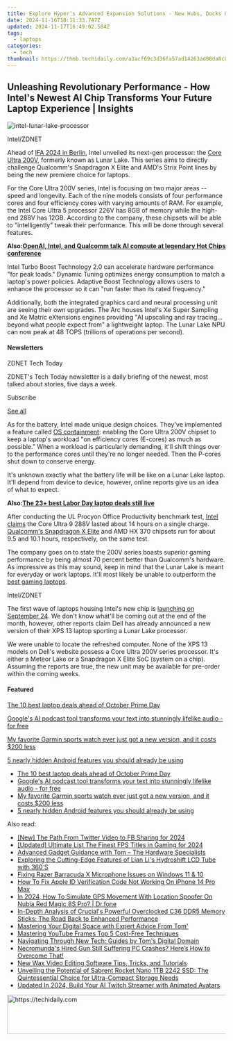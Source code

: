 ```yaml
---
title: Explore Hyper's Advanced Expansion Solutions - New Hubs, Docks & SSD Enclosures Elevating Your Laptop Experience | ZDNET Insights
date: 2024-11-16T18:11:33.747Z
updated: 2024-11-17T16:49:02.584Z
tags:
  - laptops
categories:
  - tech
thumbnail: https://thmb.techidaily.com/a3acf69c3d36fa57ad14263ad88da8c8eaf18e40a1badf8ad19a8dbcc0ab15b1.jpg
---
```


## Unleashing Revolutionary Performance - How Intel's Newest AI Chip Transforms Your Future Laptop Experience | Insights

![intel-lunar-lake-processor](https://www.zdnet.com/a/img/resize/ac1f9cb5d24c90bbea354b6a2c85b67adf65ce9f/2024/09/03/9e7622dc-1c1b-4820-bd2f-13d68219397e/intel-lunar-lake-processor.jpg?auto=webp&width=1280)

Intel/ZDNET

Ahead of [IFA 2024 in Berlin](https://www.ifa-berlin.com/), Intel unveiled its next-gen processor: the [Core Ultra 200V](https://www.intel.com/content/www/us/en/newsroom/news/power-efficient-core-ultra-200v-series-mobile.html), formerly known as Lunar Lake. This series aims to directly challenge Qualcomm's Snapdragon X Elite and AMD's Strix Point lines by being the new premiere choice for laptops.

For the Core Ultra 200V series, Intel is focusing on two major areas -- speed and longevity. Each of the nine models consists of four performance cores and four efficiency cores with varying amounts of RAM. For example, the Intel Core Ultra 5 processor 226V has 8GB of memory while the high-end 288V has 12GB. According to the company, these chipsets will be able to "intelligently" tweak their performance. This will be done through several features.

**Also:**[**OpenAI, Intel, and Qualcomm talk AI compute at legendary Hot Chips conference**](https://www.zdnet.com/article/openai-intel-and-qualcomm-talk-ai-compute-at-legendary-hot-chips-conference/)

Intel Turbo Boost Technology 2.0 can accelerate hardware performance "for peak loads." Dynamic Tuning optimizes energy consumption to match a laptop's power policies. Adaptive Boost Technology allows users to enhance the processor so it can "run faster than its rated frequency."

Additionally, both the integrated graphics card and neural processing unit are seeing their own upgrades. The Arc houses Intel's Xe Super Sampling and Xe Matric eXtensions engines providing "AI upscaling and ray tracing… beyond what people expect from" a lightweight laptop. The Lunar Lake NPU can now peak at 48 TOPS (trillions of operations per second).

#### Newsletters

ZDNET Tech Today

ZDNET's Tech Today newsletter is a daily briefing of the newest, most talked about stories, five days a week.

 Subscribe

[See all](https://www.zdnet.com/newsletters/)

As for the battery, Intel made unique design choices. They've implemented a feature called [OS containment](https://www.intel.com/content/www/us/en/newsroom/news/power-efficient-core-ultra-200v-series-mobile.html#gs.e3516f): enabling the Core Ultra 200V chipset to keep a laptop's workload "on efficiency cores (E-cores) as much as possible." When a workload is particularly demanding, it'll shift things over to the performance cores until they're no longer needed. Then the P-cores shut down to conserve energy.

It's unknown exactly what the battery life will be like on a Lunar Lake laptop. It'll depend from device to device, however, online reports give us an idea of what to expect.

**Also:**[**The 23+ best Labor Day laptop deals still live**](https://www.zdnet.com/article/best-labor-day-laptop-deals-09-02-2024/)

After conducting the UL Procyon Office Productivity benchmark test, [Intel claims](https://www.engadget.com/computing/laptops/intels-core-ultra-200v-chips-aim-for-ai-pc-dominance-160029852.html) the Core Ultra 9 288V lasted about 14 hours on a single charge. [Qualcomm's Snapdragon X Elite](https://shop-links.co/link/?url=https%3A%2F%2Fwww.samsung.com%2Fus%2Fcomputing%2Fgalaxy-books%2Fgalaxy-book4-edge%2Fbuy%2Fgalaxy-book4-edge-14-qualcomm-snapdragon-x-elite-512gb-sapphire-blue-np940xma-kb1us%2F&publisher_slug=itechdaily19598&exclusive=1) and AMD HX 370 chipsets run for about 9.5 and 10.1 hours, respectively, on the same test. 

The company goes on to state the 200V series boasts superior gaming performance by being almost 70 percent better than Qualcomm's hardware. As impressive as this may sound, keep in mind that the Lunar Lake is meant for everyday or work laptops. It'll most likely be unable to outperform the [best gaming laptops](https://www.zdnet.com/article/best-gaming-laptop/).

Intel/ZDNET

The first wave of laptops housing Intel's new chip is [launching on September 24](https://www.theverge.com/2024/9/3/24233957/intel-lunar-lake-core-ultra-200v-launch). We don't know what'll be coming out at the end of the month, however, other reports claim Dell has already announced a new version of their XPS 13 laptop sporting a Lunar Lake processor. 

We were unable to locate the refreshed computer. None of the XPS 13 models on Dell's website possess a Core Ultra 200V series processor. It's either a Meteor Lake or a Snapdragon X Elite SoC (system on a chip). Assuming the reports are true, the new unit may be available for pre-order within the coming weeks.

#### Featured

[The 10 best laptop deals ahead of October Prime Day](https://www.zdnet.com/article/best-early-prime-day-laptop-deals-2024/ "The 10 best laptop deals ahead of October Prime Day")

[Google's AI podcast tool transforms your text into stunningly lifelike audio - for free](https://www.zdnet.com/article/googles-ai-podcast-tool-transforms-your-text-into-stunningly-lifelike-audio-for-free/ "Google's AI podcast tool transforms your text into stunningly lifelike audio - for free")

[My favorite Garmin sports watch ever just got a new version, and it costs $200 less](https://www.zdnet.com/article/my-favorite-garmin-sports-watch-ever-just-got-a-new-version-and-it-costs-200-less/ "My favorite Garmin sports watch ever just got a new version, and it costs $200 less")

[5 nearly hidden Android features you should already be using](https://www.zdnet.com/article/5-nearly-hidden-android-features-you-should-already-be-using/ "5 nearly hidden Android features you should already be using")

* [The 10 best laptop deals ahead of October Prime Day](https://www.zdnet.com/article/best-early-prime-day-laptop-deals-2024/ "The 10 best laptop deals ahead of October Prime Day")
* [Google's AI podcast tool transforms your text into stunningly lifelike audio - for free](https://www.zdnet.com/article/googles-ai-podcast-tool-transforms-your-text-into-stunningly-lifelike-audio-for-free/ "Google's AI podcast tool transforms your text into stunningly lifelike audio - for free")
* [My favorite Garmin sports watch ever just got a new version, and it costs $200 less](https://www.zdnet.com/article/my-favorite-garmin-sports-watch-ever-just-got-a-new-version-and-it-costs-200-less/ "My favorite Garmin sports watch ever just got a new version, and it costs $200 less")
* [5 nearly hidden Android features you should already be using](https://www.zdnet.com/article/5-nearly-hidden-android-features-you-should-already-be-using/ "5 nearly hidden Android features you should already be using")

<ins class="adsbygoogle"
     style="display:block"
     data-ad-format="autorelaxed"
     data-ad-client="ca-pub-7571918770474297"
     data-ad-slot="1223367746"></ins>

<ins class="adsbygoogle"
     style="display:block"
     data-ad-client="ca-pub-7571918770474297"
     data-ad-slot="8358498916"
     data-ad-format="auto"
     data-full-width-responsive="true"></ins>

<span class="atpl-alsoreadstyle">Also read:</span>
<div><ul>
<li><a href="https://twitter-videos.techidaily.com/new-the-path-from-twitter-video-to-fb-sharing-for-2024/"><u>[New] The Path From Twitter Video to FB Sharing for 2024</u></a></li>
<li><a href="https://screen-activity-recording.techidaily.com/updated-ultimate-list-the-finest-fps-titles-in-gaming-for-2024/"><u>[Updated] Ultimate List The Finest FPS Titles in Gaming for 2024</u></a></li>
<li><a href="https://hardware-reviews.techidaily.com/advanced-gadget-guidance-with-tom-the-hardware-specialists/"><u>Advanced Gadget Guidance with Tom – The Hardware Specialists</u></a></li>
<li><a href="https://hardware-reviews.techidaily.com/exploring-the-cutting-edge-features-of-lian-lis-hydroshift-lcd-tube-with-360-s/"><u>Exploring the Cutting-Edge Features of Lian Li's Hydroshift LCD Tube with 360 S</u></a></li>
<li><a href="https://sound-issues.techidaily.com/fixing-razer-barracuda-x-microphone-issues-on-windows-11-and-10/"><u>Fixing Razer Barracuda X Microphone Issues on Windows 11 & 10</u></a></li>
<li><a href="https://apple-account.techidaily.com/how-to-fix-apple-id-verification-code-not-working-on-iphone-14-pro-max-by-drfone-ios/"><u>How To Fix Apple ID Verification Code Not Working On iPhone 14 Pro Max</u></a></li>
<li><a href="https://review-topics.techidaily.com/in-2024-how-to-simulate-gps-movement-with-location-spoofer-on-nubia-red-magic-8s-pro-drfone-by-drfone-virtual-android/"><u>In 2024, How To Simulate GPS Movement With Location Spoofer On Nubia Red Magic 8S Pro? | Dr.fone</u></a></li>
<li><a href="https://hardware-reviews.techidaily.com/in-depth-analysis-of-crucials-powerful-overclocked-c36-ddr5-memory-sticks-the-road-back-to-enhanced-performance/"><u>In-Depth Analysis of Crucial's Powerful Overclocked C36 DDR5 Memory Sticks: The Road Back to Enhanced Performance</u></a></li>
<li><a href="https://hardware-reviews.techidaily.com/mastering-your-digital-space-with-expert-advice-from-tom/"><u>Mastering Your Digital Space with Expert Advice From Tom'</u></a></li>
<li><a href="https://youtube-clips.techidaily.com/mastering-youtube-frames-top-5-cost-free-techniques/"><u>Mastering YouTube Frames Top 5 Cost-Free Techniques</u></a></li>
<li><a href="https://hardware-reviews.techidaily.com/navigating-through-new-tech-guides-by-toms-digital-domain/"><u>Navigating Through New Tech: Guides by Tom's Digital Domain</u></a></li>
<li><a href="https://win-blog.techidaily.com/necromundas-hired-gun-still-suffering-pc-crashes-heres-how-to-overcome-that/"><u>Necromunda's Hired Gun Still Suffering PC Crashes? Here’s How to Overcome That!</u></a></li>
<li><a href="https://ai-video-tools.techidaily.com/new-wax-video-editing-software-tips-tricks-and-tutorials/"><u>New Wax Video Editing Software Tips, Tricks, and Tutorials</u></a></li>
<li><a href="https://hardware-reviews.techidaily.com/unveiling-the-potential-of-sabrent-rocket-nano-1tb-2242-ssd-the-quintessential-choice-for-ultra-compact-storage-needs/"><u>Unveiling the Potential of Sabrent Rocket Nano 1TB 2242 SSD: The Quintessential Choice for Ultra-Compact Storage Needs</u></a></li>
<li><a href="https://ai-voice-clone.techidaily.com/updated-in-2024-build-your-ai-twitch-streamer-with-animated-avatars/"><u>Updated In 2024, Build Your AI Twitch Streamer with Animated Avatars</u></a></li>
</ul></div>

<!-- affiliate ads begin -->
<a href="https://bluettius.sjv.io/c/5597632/2139111/17108" target="_top" id="2139111">
  <img src="//a.impactradius-go.com/display-ad/17108-2139111" border="0" alt="https://techidaily.com" width="728" height="90"/>
</a>
<img height="0" width="0" src="https://bluettius.sjv.io/i/5597632/2139111/17108" style="position:absolute;visibility:hidden;" border="0" />
<!-- affiliate ads end -->


